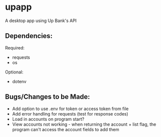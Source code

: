 # upapp
A desktop app using Up Bank's API

## Dependencies:
Required:
- requests
- os

Optional:
- dotenv

## Bugs/Changes to be Made:
- Add option to use .env for token or access token from file
- Add error handling for requests (test for response codes)
- Load in accounts on program start?
- View accounts not working - when returning the account + list flag, the program can't access the account fields to add them

